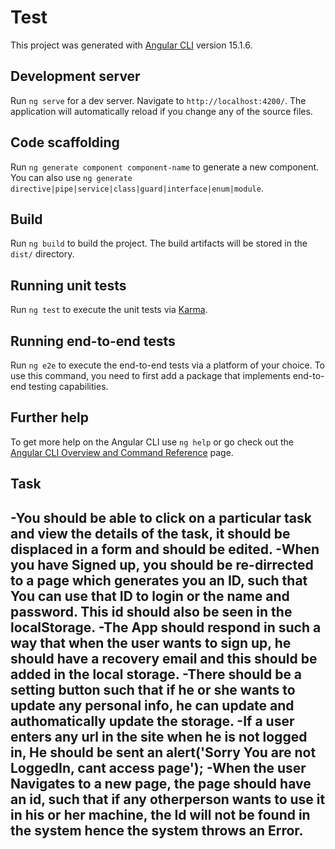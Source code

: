 # Test

This project was generated with [Angular CLI](https://github.com/angular/angular-cli) version 15.1.6.

## Development server

Run `ng serve` for a dev server. Navigate to `http://localhost:4200/`. The application will automatically reload if you change any of the source files.

## Code scaffolding

Run `ng generate component component-name` to generate a new component. You can also use `ng generate directive|pipe|service|class|guard|interface|enum|module`.

## Build

Run `ng build` to build the project. The build artifacts will be stored in the `dist/` directory.

## Running unit tests

Run `ng test` to execute the unit tests via [Karma](https://karma-runner.github.io).

## Running end-to-end tests

Run `ng e2e` to execute the end-to-end tests via a platform of your choice. To use this command, you need to first add a package that implements end-to-end testing capabilities.

## Further help

To get more help on the Angular CLI use `ng help` or go check out the [Angular CLI Overview and Command Reference](https://angular.io/cli) page.

## Task
-You should be able to click on a particular task and view the details of the task, it should be displaced in a form and should be edited.
-When you have Signed up, you should be re-dirrected to a page which generates you an ID, such that You can use that ID to login or the name and password. This id should also be seen in the localStorage.
-The App should respond in such a way that when the user wants to sign up, he should have a recovery email and this should be added in the local storage.
-There should be a setting button such that if he or she wants to update any personal info, he can update and authomatically update the storage.
-If a user enters any url in the site when he is not logged in, He should be sent an alert('Sorry You are not LoggedIn, cant access page');
-When the user Navigates to a new page, the page should have an id, such that if any otherperson wants to use it in his or her machine, the Id will not be found in the system hence the system throws an Error.
- 